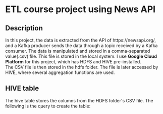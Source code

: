 <h1>ETL course project using News API</h1>
<h2>Description</h2>
In this project, the data is extracted from the API of https://newsapi.org/, and a Kafka producer sends the data through a topic
received by a Kafka consumer. The data is manipulated and stored in a comma-separated value(.csv) file. This file is stored in the local system. I use <strong>Google Cloud Platform</strong> for this project, which has HDFS and HIVE pre-installed.<br>
The CSV file is then stored in the hdfs folder. The file is later accessed by HIVE, where several aggregation functions are used.<br>
<h2>HIVE table</h2>
The hive table stores the columns from the HDFS folder's CSV file. The following is the query to create the table:<br>
